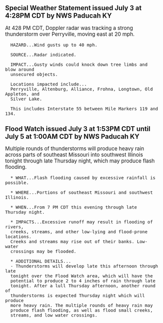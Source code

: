<p>
   <h2>Special Weather Statement issued July 3 at 4:28PM CDT by NWS Paducah KY</h2>
   <div style="font-size:120%">At 428 PM CDT, Doppler radar was tracking a strong thunderstorm over
      Perryville, moving east at 20 mph.
      
      HAZARD...Wind gusts up to 40 mph.
      
      SOURCE...Radar indicated.
      
      IMPACT...Gusty winds could knock down tree limbs and blow around
      unsecured objects.
      
      Locations impacted include...
      Perryville, Altenburg, Alliance, Frohna, Longtown, Old Appleton, and
      Silver Lake.
      
      This includes Interstate 55 between Mile Markers 119 and 134.
   </div>
</p>
<p>
   <h2>Flood Watch issued July 3 at 1:53PM CDT until July 5 at 1:00AM CDT by NWS Paducah KY</h2>
   <div style="font-size:120%">Multiple rounds of thunderstorms will produce heavy rain across
      parts of southeast Missouri into southwest Illinois tonight through
      late Thursday night, which may produce flash flooding.
      
      * WHAT...Flash flooding caused by excessive rainfall is possible.
      
      * WHERE...Portions of southeast Missouri and southwest Illinois.
      
      * WHEN...From 7 PM CDT this evening through late Thursday night.
      
      * IMPACTS...Excessive runoff may result in flooding of rivers,
      creeks, streams, and other low-lying and flood-prone locations.
      Creeks and streams may rise out of their banks. Low-water
      crossings may be flooded.
      
      * ADDITIONAL DETAILS...
      - Thunderstorms will develop late this afternoon through late
      tonight over the Flood Watch area, which will have the
      potential to produce 2 to 4 inches of rain through late
      tonight. After a lull Thursday afternoon, another round of
      thunderstorms is expected Thursday night which will produce
      more heavy rain. The multiple rounds of heavy rain may
      produce flash flooding, as well as flood small creeks,
      streams, and low water crossings.
   </div>
</p>